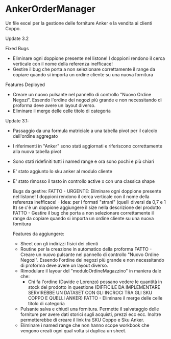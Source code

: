 # AnkerOrderManager
Un file excel per la gestione delle forniture Anker e la vendita ai clienti Coppo.

Update 3.2

Fixed Bugs
- Eliminare ogni doppione presente nel listone! I doppioni rendono il cerca verticale con il nome della referenza inefficace!
- Gestire il bug che porta a non selezionare correttamente il range da copiare quando si importa un ordine cliente su una nuova fornitura 

Features Deployed
- Creare un nuovo pulsante nel pannello di controllo "Nuovo Ordine Negozi". Essendo l'ordine dei negozi più grande e non necessitando di proforma deve avere un layout diverso.
- Eliminare il merge delle celle titolo di categoria

  
Update 3.1:

- Passaggio da una formula matriciale a una tabella pivot per il calcolo dell'ordine aggregato
- I riferimenti in "Anker" sono stati aggiornati e riferiscono correttamente alla nuova tabella pivot
- Sono stati ridefiniti tutti i named range e ora sono pochi e più chiari
- E' stato aggiunto lo sku anker al modulo cliente
- E' stato rimosso il tasto in controllo active x con una classica shape

  Bugs da gestire:
  FATTO - URGENTE: Eliminare ogni doppione presente nel listone! I doppioni rendono il cerca verticale con il nome della referenza inefficace!
      - Idea: per i formati "strani" (quelli diversi da 0,7 e 1 lt) se c'è un doppione aggiungere il size nella descrizione del prodotto
  FATTO - Gestire il bug che porta a non selezionare correttamente il range da copiare quando si importa un ordine cliente su una nuova fornitura 

  Features da aggiungere:
  - Sheet con gli indirizzi fisici dei clienti
  - Routine per la creazione in automatico della proforma
  FATTO - Creare un nuovo pulsante nel pannello di controllo "Nuovo Ordine Negozi". Essendo l'ordine dei negozi più grande e non necessitando di proforma deve avere un layout diverso.
  - Rimodulare il layour del "moduloOrdineMagazzino" in maniera dale che:
      - Chi fa l'ordine (Davide e Lorenzo) possano vedere le quantità in stock del prodotto in questione (DIFFICILE DA IMPLEMENTARE SERVIREBBE UN DATASET CON GLI INCROCI TRA GLI SKU COPPO E QUELLI ANKER)
      FATTO - Eliminare il merge delle celle titolo di categoria
  - Pulsante salva e chiudi una fornitura. Permette il salvataggio delle forniture per avere dati storici sugli acquisti, prezzi ecc ecc. Inoltre permetterebbe di creare il link tra SKU Coppo e Sku Anker.
  - Eliminare i named range che non hanno scope workbook che vengono creati ogni qual volta si duplica un sheet.
